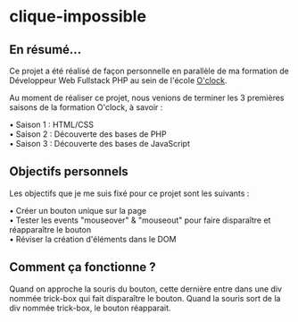 # clique-impossible

## En résumé...
Ce projet a été réalisé de façon personnelle en parallèle de ma formation de Développeur Web Fullstack PHP au sein de l'école [O'clock](https://oclock.io/formations/developpeur-web).

Au moment de réaliser ce projet, nous venions de terminer les 3 premières saisons de la formation O'clock, à savoir :

• Saison 1 : HTML/CSS  
• Saison 2 : Découverte des bases de PHP  
• Saison 3 : Découverte des bases de JavaScript  

## Objectifs personnels

Les objectifs que je me suis fixé pour ce projet sont les suivants :

• Créer un bouton unique sur la page  
• Tester les events "mouseover" & "mouseout" pour faire disparaître et réapparaître le bouton  
• Réviser la création d'éléments dans le DOM  

## Comment ça fonctionne ? 

Quand on approche la souris du bouton, cette dernière entre dans une div nommée trick-box qui fait disparaître le bouton.
Quand la souris sort de la div nommée trick-box, le bouton réapparait. 
